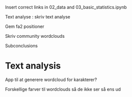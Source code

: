 
Insert correct links in 02_data and 03_basic_statistics.ipynb

Text analyse : skriv text analyse 

Gem fa2 positioner 

Skriv community wordclouds

Subconclusions

# Text analysis
App til at generere wordcloud for karakterer?

Forskellige farver til wordclouds så de ikke ser så ens ud

